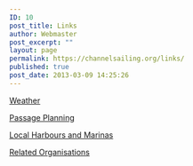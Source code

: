 ```yaml
---
ID: 10
post_title: Links
author: Webmaster
post_excerpt: ""
layout: page
permalink: https://channelsailing.org/links/
published: true
post_date: 2013-03-09 14:25:26
---
```

<a href="//channelsailing.org/weather/">Weather</a>

<a href="//channelsailing.org/links/passage-planning/">Passage Planning</a>

<a href="//channelsailing.org/local-harbours-and-marinas/">Local Harbours and Marinas</a>

<a href="//channelsailing.org/links/related-organisations/">Related Organisations</a>